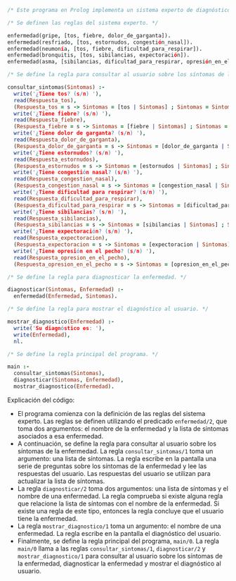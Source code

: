 ```prolog
/* Este programa en Prolog implementa un sistema experto de diagnóstico de enfermedades. */

/* Se definen las reglas del sistema experto. */

enfermedad(gripe, [tos, fiebre, dolor_de_garganta]).
enfermedad(resfriado, [tos, estornudos, congestión_nasal]).
enfermedad(neumonía, [tos, fiebre, dificultad_para_respirar]).
enfermedad(bronquitis, [tos, sibilancias, expectoración]).
enfermedad(asma, [sibilancias, dificultad_para_respirar, opresión_en_el_pecho]).

/* Se define la regla para consultar al usuario sobre los síntomas de la enfermedad. */

consultar_sintomas(Sintomas) :-
  write('¿Tiene tos? (s/n) '),
  read(Respuesta_tos),
  (Respuesta_tos = s -> Sintomas = [tos | Sintomas] ; Sintomas = Sintomas),
  write('¿Tiene fiebre? (s/n) '),
  read(Respuesta_fiebre),
  (Respuesta_fiebre = s -> Sintomas = [fiebre | Sintomas] ; Sintomas = Sintomas),
  write('¿Tiene dolor de garganta? (s/n) '),
  read(Respuesta_dolor_de_garganta),
  (Respuesta_dolor_de_garganta = s -> Sintomas = [dolor_de_garganta | Sintomas] ; Sintomas = Sintomas),
  write('¿Tiene estornudos? (s/n) '),
  read(Respuesta_estornudos),
  (Respuesta_estornudos = s -> Sintomas = [estornudos | Sintomas] ; Sintomas = Sintomas),
  write('¿Tiene congestión nasal? (s/n) '),
  read(Respuesta_congestion_nasal),
  (Respuesta_congestion_nasal = s -> Sintomas = [congestion_nasal | Sintomas] ; Sintomas = Sintomas),
  write('¿Tiene dificultad para respirar? (s/n) '),
  read(Respuesta_dificultad_para_respirar),
  (Respuesta_dificultad_para_respirar = s -> Sintomas = [dificultad_para_respirar | Sintomas] ; Sintomas = Sintomas),
  write('¿Tiene sibilancias? (s/n) '),
  read(Respuesta_sibilancias),
  (Respuesta_sibilancias = s -> Sintomas = [sibilancias | Sintomas] ; Sintomas = Sintomas),
  write('¿Tiene expectoración? (s/n) '),
  read(Respuesta_expectoracion),
  (Respuesta_expectoracion = s -> Sintomas = [expectoracion | Sintomas] ; Sintomas = Sintomas),
  write('¿Tiene opresión en el pecho? (s/n) '),
  read(Respuesta_opresion_en_el_pecho),
  (Respuesta_opresion_en_el_pecho = s -> Sintomas = [opresion_en_el_pecho | Sintomas] ; Sintomas = Sintomas).

/* Se define la regla para diagnosticar la enfermedad. */

diagnosticar(Sintomas, Enfermedad) :-
  enfermedad(Enfermedad, Sintomas).

/* Se define la regla para mostrar el diagnóstico al usuario. */

mostrar_diagnostico(Enfermedad) :-
  write('Su diagnóstico es: '),
  write(Enfermedad),
  nl.

/* Se define la regla principal del programa. */

main :-
  consultar_sintomas(Sintomas),
  diagnosticar(Sintomas, Enfermedad),
  mostrar_diagnostico(Enfermedad).
```

Explicación del código:

* El programa comienza con la definición de las reglas del sistema experto. Las reglas se definen utilizando el predicado `enfermedad/2`, que toma dos argumentos: el nombre de la enfermedad y la lista de síntomas asociados a esa enfermedad.
* A continuación, se define la regla para consultar al usuario sobre los síntomas de la enfermedad. La regla `consultar_sintomas/1` toma un argumento: una lista de síntomas. La regla escribe en la pantalla una serie de preguntas sobre los síntomas de la enfermedad y lee las respuestas del usuario. Las respuestas del usuario se utilizan para actualizar la lista de síntomas.
* La regla `diagnosticar/2` toma dos argumentos: una lista de síntomas y el nombre de una enfermedad. La regla comprueba si existe alguna regla que relacione la lista de síntomas con el nombre de la enfermedad. Si existe una regla de este tipo, entonces la regla concluye que el usuario tiene la enfermedad.
* La regla `mostrar_diagnostico/1` toma un argumento: el nombre de una enfermedad. La regla escribe en la pantalla el diagnóstico del usuario.
* Finalmente, se define la regla principal del programa, `main/0`. La regla `main/0` llama a las reglas `consultar_sintomas/1`, `diagnosticar/2` y `mostrar_diagnostico/1` para consultar al usuario sobre los síntomas de la enfermedad, diagnosticar la enfermedad y mostrar el diagnóstico al usuario.
